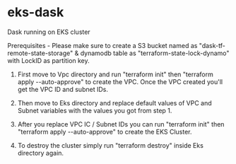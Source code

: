 # eks-dask
Dask running on EKS cluster

Prerequisites - Please make sure to create a S3 bucket named as "dask-tf-remote-state-storage"  & dynamodb table as "terraform-state-lock-dynamo" with LockID as partition key. 

1. First move to Vpc directory and run "terraform init" then "terraform apply --auto-approve" to create the VPC. Once the VPC created you'll get the VPC ID and subnet IDs.

2. Then move to Eks directory and replace default values of VPC and Subnet variables with the values you got from step 1.

3. After you replace VPC IC / Subnet IDs you can run "terraform init" then "terraform apply --auto-approve" to create the EKS Cluster.

4. To destroy the cluster simply run "terraform destroy" inside Eks directory again.